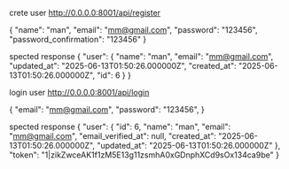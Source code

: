 


crete user 
http://0.0.0.0:8001/api/register

{
  "name": "man",
  "email": "mm@gmail.com",
  "password": "123456",
  "password_confirmation": "123456" 
}

spected response
{
    "user": {
        "name": "man",
        "email": "mm@gmail.com",
        "updated_at": "2025-06-13T01:50:26.000000Z",
        "created_at": "2025-06-13T01:50:26.000000Z",
        "id": 6
    }
}



login user 
http://0.0.0.0:8001/api/login

{
  "email": "mm@gmail.com",
  "password": "123456",
}

spected response
{
    "user": {
        "id": 6,
        "name": "man",
        "email": "mm@gmail.com",
        "email_verified_at": null,
        "created_at": "2025-06-13T01:50:26.000000Z",
        "updated_at": "2025-06-13T01:50:26.000000Z"
    },
    "token": "1|zikZwceAK1f1zM5E13g11zsmhA0xGDnphXCd9sOx134ca9be"
}